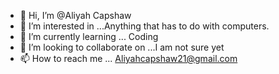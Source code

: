 - 👋 Hi, I’m @Aliyah Capshaw
- 👀 I’m interested in ...Anything that has to do with computers.
- 🌱 I’m currently learning ... Coding 
- 💞️ I’m looking to collaborate on ...I am not sure yet 
- 📫 How to reach me ... Aliyahcapshaw21@gmail.com

<!---
aliyahlc/aliyahlc is a ✨ special ✨ repository because its `README.md` (this file) appears on your GitHub profile.
You can click the Preview link to take a look at your changes.
--->
